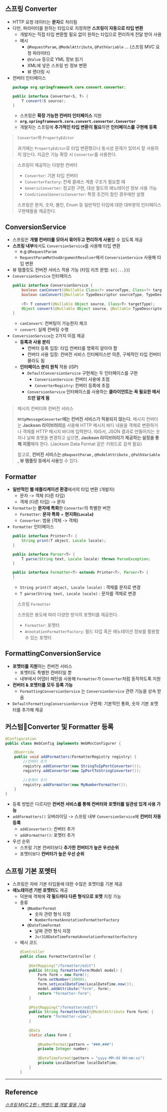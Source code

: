 ## 스프링 Converter
- HTTP 요청 데이터는 **문자**로 처리됨
- 다만, 파라미터를 원하는 타입으로 지정하면 **스프링이 자동으로 타입 변환**
	- 개발자는 직접 타입 변환할 필요 없이 원하는 타입으로 편리하게 전달 받아 사용
	- 예시
		- `@RequestParam`, `@ModelAttribute`, `@PathVariable` ... (스프링 MVC 요청 파라미터)
		- `@Value` 등으로 YML 정보 읽기
		- XML에 넣은 스프링 빈 정보 변환
		- 뷰 렌더링 시
- 컨버터 인터페이스
	```java
	package org.springframework.core.convert.converter;
	
	public interface Converter<S, T> {
	    T convert(S source);
	}
	```
	- 스프링은 **확장 가능한 컨버터 인터페이스** 지원
	- **`org.springframework.core.convert.converter.Converter`**
	- 개발자는 스프링에 **추가적인 타입 변환이 필요**하면 **인터페이스를 구현해 등록**

>`Converter`와 `PropertyEditor`
>
>과거에는 `PropertyEditor`로 타입 변환했으나 동시성 문제가 있어서 잘 사용하지 않는다. 지금은 기능 확장 시 `Converter`를 사용한다.

>스프링이 제공하는 다양한 컨버터
>
>- `Converter`: 기본 타입 컨버터
>- `ConverterFactory`: 전체 클래스 계층 구조가 필요할 때 
>- `GenericConverter`: 정교한 구현, 대상 필드의 애노테이션 정보 사용 가능
>- `ConditionalGenericConverter`: 특정 조건이 참인 경우에만 실행
>  
>  스프링은 문자, 숫자, 불린, Enum 등 일반적인 타입에 대한 대부분의 인터페이스 구현체들을 제공한다.

## ConversionService
- 스프링은 **개별 컨버터를 모아서 묶어두고 편리하게 사용**할 수 있도록 제공
- **스프링 내부**에서도 `ConversionService`를 사용해 타입 변환
	- e.g `@RequestParam`
	- `RequestParamMethodArgumentResolver`에서 `ConversionService` 사용해 타입 변환
- 뷰 템플릿도 컨버젼 서비스 적용 가능 (타임 리프 문법: `${{...}}`)
- `ConversionService` 인터페이스
	```java
	public interface ConversionService {
	    boolean canConvert(@Nullable Class<?> sourceType, Class<?> targetType);
	    boolean canConvert(@Nullable TypeDescriptor sourceType, TypeDescriptor targetType);
	    
	    <T> T convert(@Nullable Object source, Class<T> targetType);
	    Object convert(@Nullable Object source, @Nullable TypeDescriptor sourceType, TypeDescriptor targetType);
	}
	```
	- `canConvert`: 컨버팅이 가능한지 체크
	- `convert`: 실제 컨버팅 수행
- `ConversionService`는 2가지 이점 제공
	- **등록과 사용 분리**
		- 컨버터 등록 입장: 타입 컨버터를 명확히 알아야 함
		- 컨버터 사용 입장: 컨버전 서비스 인터페이스만 의존, 구체적인 타입 컨버터 몰라도 됨
	- **인터페이스 분리 원칙** 적용 (ISP)
		- `DefaultConversionService` 구현체는 두 인터페이스를 구현
			- `ConversionService`: 컨버터 사용에 초점
			- `ConverterRegistry`: 컨버터 등록에 초점
		- `ConversionService` 인터페이스를 사용하는 **클라이언트는 꼭 필요한 메서드만 알게 됨**

>메시지 컨버터와 컨버전 서비스
>
>**`HttpMessageConverter`에는 컨버전 서비스가 적용되지 않는다.**
>메시지 컨버터는 **Jackson 라이브러리**를 사용해 HTTP 메시지 바디 내용을 객체로 변환하거나 객체를 HTTP 메시지 바디에 입력한다. 
>따라서, JSON 결과로 만들어지는 숫자나 날짜 포멧을 변경하고 싶으면, **Jackson 라이브러리가 제공하는 설정을 통해 지정**해야 한다. (Jackson Data Format 같은 키워드로 검색 필요)
>
>참고로, **컨버전 서비스는 `@RequestParam` , `@ModelAttribute` , `@PathVariable` , 뷰 템플릿 등에서 사용**할 수 있다.

## Formatter
- **일반적인 웹 애플리케이션 환경**에서의 타입 변환 (개발자)
	- 문자 -> 객체 (다른 타입)
	- 객체 (다른 타입) -> 문자
- `Formatter`는 **문자에 특화**한 `Converter`의 특별한 버전
	- `Formatter`: **문자 특화** + **현지화(`Locale`)**
	- `Converter`: 범용 (객체 -> 객체)
- `Formatter` 인터페이스
	```java
	public interface Printer<T> {
	    String print(T object, Locale locale);
	}
	
	public interface Parser<T> {
	    T parse(String text, Locale locale) throws ParseException;
	}
	
	public interface Formatter<T> extends Printer<T>, Parser<T> {
	}
	```
	- `String print(T object, Locale locale)` : 객체를 문자로 변경
	- `T parse(String text, Locale locale)` : 문자를 객체로 변경

>스프링 `Formatter`
>
>스프링은 용도에 따라 다양한 방식의 포멧터를 제공한다.
>- `Formatter`: 포멧터
>- `AnnotationFormatterFactory`: 필드 타입 혹은 애노테이션 정보를 활용할 수 있는 포멧터

## FormattingConversionService
- **포멧터를 지원**하는 컨버전 서비스
	- 포멧터도 특별한 컨버터일 뿐
	- 내부에서 어댑터 패턴을 사용해 `Formatter`가 `Converter`처럼 동작하도록 지원
- **컨버터 & 포멧터를 모두 등록 가능**
	- `FormattingConversionService` 는 `ConversionService` 관련 기능을 상속 받음
- `DefaultFormattingConversionService` 구현체: 기본적인 통화, 숫자 기본 포멧터를 추가해 제공
## 커스텀Converter 및 Formatter 등록
```java
@Configuration
public class WebConfig implements WebMvcConfigurer {

	@Override
	public void addFormatters(FormatterRegistry registry) {
		//컨버터 추가
		registry.addConverter(new StringToIpPortConverter());
		registry.addConverter(new IpPortToStringConverter());
		
		//포멧터 추가
        registry.addFormatter(new MyNumberFormatter());
	}
}
```
- 등록 방법은 다르지만 **컨버전 서비스를 통해 컨버터와 포멧터를 일관성 있게 사용 가능**
- `addFormatters()` 오버라이딩 -> 스프링 내부 `ConversionService`에 **컨버터 자동 등록**
	- `addConverter()`: 컨버터 추가
	- `addFormatter()`: 포멧터 추가
- 우선 순위
	- 스프링 기본 컨버터보다 **추가한 컨버터가 높은 우선순위**
	- 포멧터보다 **컨버터가 높은 우선 순위**
## 스프링 기본 포멧터
- 스프링은 자바 기본 타입들에 대한 수많은 포멧터를 기본 제공
- **애노테이션 기반 포멧터**도 제공
	- 덕분에 객체에 **각 필드마다 다른 형식으로 포멧** 지정 가능
	- 종류
		- `@NumberFormat`
			- 숫자 관련 형식 지정
			- `NumberFormatAnnotationFormatterFactory`
		- `@DateTimeFormat`
			- 날짜 관련 형식 지정
			- `Jsr310DateTimeFormatAnnotationFormatterFactory`
	- 예시 코드
		```java
		@Controller
		public class FormatterController {
		    
		    @GetMapping("/formatter/edit")
		    public String formatterForm(Model model) {
		        Form form = new Form();
		        form.setNumber(10000);
		        form.setLocalDateTime(LocalDateTime.now());
		        model.addAttribute("form", form);
		        return "formatter-form";
		    }
		    
		    @PostMapping("/formatter/edit")
		    public String formatterEdit(@ModelAttribute Form form) {
		        return "formatter-view";
		    }
		    
		    @Data
		    static class Form {
		         
		        @NumberFormat(pattern = "###,###")
		        private Integer number;
			    
			    @DateTimeFormat(pattern = "yyyy-MM-dd HH:mm:ss")
		        private LocalDateTime localDateTime;
		    }
		}
		```

***
## Reference
*[스프링 MVC 2편 - 백엔드 웹 개발 활용 기술](https://www.inflearn.com/course/%EC%8A%A4%ED%94%84%EB%A7%81-mvc-2#)*